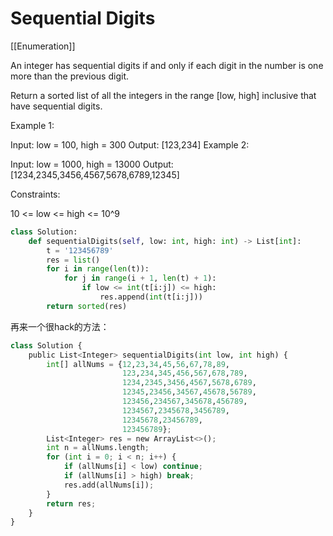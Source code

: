 # Sequential Digits

[[Enumeration]]

An integer has sequential digits if and only if each digit in the number is one more than the previous digit.

Return a sorted list of all the integers in the range [low, high] inclusive that have sequential digits.

 

Example 1:

Input: low = 100, high = 300
Output: [123,234]
Example 2:

Input: low = 1000, high = 13000
Output: [1234,2345,3456,4567,5678,6789,12345]
 

Constraints:

10 <= low <= high <= 10^9



```python
class Solution:
    def sequentialDigits(self, low: int, high: int) -> List[int]:
        t = '123456789'
        res = list()
        for i in range(len(t)):
            for j in range(i + 1, len(t) + 1):
                if low <= int(t[i:j]) <= high:
                    res.append(int(t[i:j]))
        return sorted(res)

```

再来一个很hack的方法：

```python
class Solution {
    public List<Integer> sequentialDigits(int low, int high) {
        int[] allNums = {12,23,34,45,56,67,78,89,
                         123,234,345,456,567,678,789,
                         1234,2345,3456,4567,5678,6789,
                         12345,23456,34567,45678,56789,
                         123456,234567,345678,456789,
                         1234567,2345678,3456789,
                         12345678,23456789,
                         123456789};
        List<Integer> res = new ArrayList<>();
        int n = allNums.length;
        for (int i = 0; i < n; i++) {
            if (allNums[i] < low) continue;
            if (allNums[i] > high) break;
            res.add(allNums[i]);
        }
        return res;
    }
}
```
